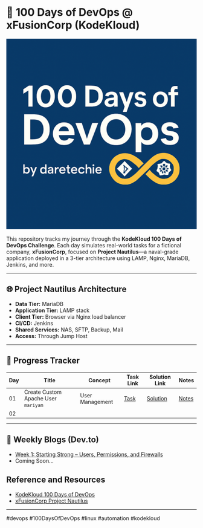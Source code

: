 # 🚀 100 Days of DevOps @ xFusionCorp (KodeKloud)

<p align="center">
  <img src="assets/banner.png" alt="100 Days of DevOps by daretechie banner" width="600"/>
</p>

This repository tracks my journey through the **KodeKloud 100 Days of DevOps Challenge**.
Each day simulates real-world tasks for a fictional company, **xFusionCorp**, focused on **Project Nautilus**—a naval-grade application deployed in a 3-tier architecture using LAMP, Nginx, MariaDB, Jenkins, and more.

---

## 🌐 Project Nautilus Architecture

- **Data Tier:** MariaDB
- **Application Tier:** LAMP stack
- **Client Tier:** Browser via Nginx load balancer
- **CI/CD:** Jenkins
- **Shared Services:** NAS, SFTP, Backup, Mail
- **Access:** Through Jump Host

---

## 📅 Progress Tracker

| Day | Title                               | Concept         | Task Link                                       | Solution Link                                              | Notes                                             |
| --- | ----------------------------------- | --------------- | ----------------------------------------------- | ---------------------------------------------------------- | ------------------------------------------------- |
| 01  | Create Custom Apache User `mariyam` | User Management | [Task](day01-create-custom-apache-user/task.md) | [Solution](day01-create-custom-apache-user/create_user.sh) | [Notes](day01-create-custom-apache-user/notes.md) |
| 02  |                                     |                 |                                                 |                                                            |                                                   |

---

## 🔗 Weekly Blogs (Dev.to)

- [Week 1: Starting Strong – Users, Permissions, and Firewalls](https://dev.to/daretechie/week-1-100-days-of-devops-xfusioncorp)
- Coming Soon...

## Reference and Resources

- [KodeKloud 100 Days of DevOps](https://kodekloud.com/100-days-of-devops)
- [xFusionCorp Project Nautilus](https://kodekloudhub.github.io/kodekloud-engineer/docs/projects/nautilus#infrastructure-details)

---

#devops #100DaysOfDevOps #linux #automation #kodekloud
